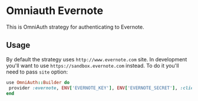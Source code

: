 # Omniauth Evernote

This is OmniAuth strategy for authenticating to Evernote.

## Usage

By default the strategy uses `http://www.evernote.com` site. In development you'll want to use `https://sandbox.evernote.com` instead. To do it you'll
need to pass `site` option:

```ruby
use OmniAuth::Builder do
 provider :evernote, ENV['EVERNOTE_KEY'], ENV['EVERNOTE_SECRET'], :client_options => { :site => 'https://sandbox.evernote.com' }
end
```